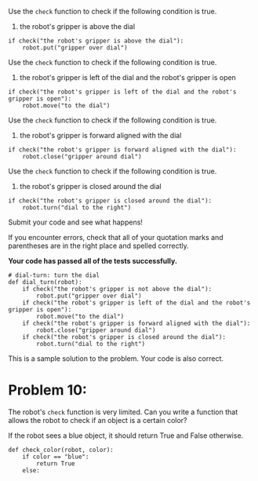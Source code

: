 

Use the `check` function to check if the following condition is true.

1. the robot's gripper is above the dial

```
if check("the robot's gripper is above the dial"):
    robot.put("gripper over dial")
```

Use the `check` function to check if the following condition is true.

1. the robot's gripper is left of the dial and the robot's gripper is open

```
if check("the robot's gripper is left of the dial and the robot's gripper is open"):
    robot.move("to the dial")
```

Use the `check` function to check if the following condition is true.

1. the robot's gripper is forward aligned with the dial

```
if check("the robot's gripper is forward aligned with the dial"):
    robot.close("gripper around dial")
```

Use the `check` function to check if the following condition is true.

1. the robot's gripper is closed around the dial

```
if check("the robot's gripper is closed around the dial"):
    robot.turn("dial to the right")
```

Submit your code and see what happens!

If you encounter errors, check that all of your quotation marks and parentheses are in the right place and spelled correctly.

**Your code has passed all of the tests successfully.**

```
# dial-turn: turn the dial
def dial_turn(robot):
    if check("the robot's gripper is not above the dial"):
        robot.put("gripper over dial")
    if check("the robot's gripper is left of the dial and the robot's gripper is open"):
        robot.move("to the dial")
    if check("the robot's gripper is forward aligned with the dial"):
        robot.close("gripper around dial")
    if check("the robot's gripper is closed around the dial"):
        robot.turn("dial to the right")
```

This is a sample solution to the problem. Your code is also correct.

# Problem 10:

The robot's `check` function is very limited. Can you write a function that allows the robot to check if an object is a certain color?

If the robot sees a blue object, it should return True and False otherwise.

```
def check_color(robot, color):
    if color == "blue":
        return True
    else:
        